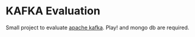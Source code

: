 # KAFKA Evaluation

Small project to evaluate [apache kafka](http://incubator.apache.org/kafka/).
Play! and mongo db are required.
